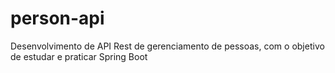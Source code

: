 # person-api
Desenvolvimento de API Rest de gerenciamento de pessoas, com o objetivo de estudar e praticar Spring Boot
